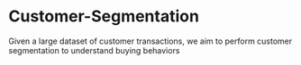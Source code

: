 # Customer-Segmentation
Given a large dataset of customer transactions, we aim to perform customer segmentation to understand buying behaviors
